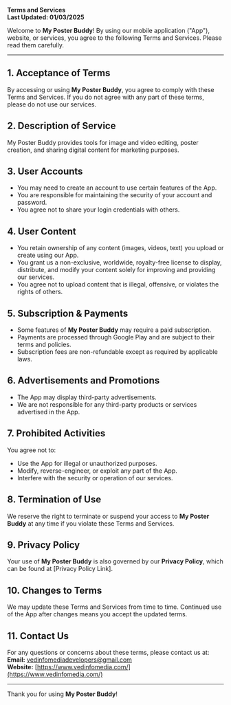 **Terms and Services**  
**Last Updated: 01/03/2025**  

Welcome to **My Poster Buddy**! By using our mobile application ("App"), website, or services, you agree to the following Terms and Services. Please read them carefully.

---

## 1. Acceptance of Terms  
By accessing or using **My Poster Buddy**, you agree to comply with these Terms and Services. If you do not agree with any part of these terms, please do not use our services.

## 2. Description of Service  
My Poster Buddy provides tools for image and video editing, poster creation, and sharing digital content for marketing purposes.

## 3. User Accounts  
- You may need to create an account to use certain features of the App.
- You are responsible for maintaining the security of your account and password.
- You agree not to share your login credentials with others.

## 4. User Content  
- You retain ownership of any content (images, videos, text) you upload or create using our App.
- You grant us a non-exclusive, worldwide, royalty-free license to display, distribute, and modify your content solely for improving and providing our services.
- You agree not to upload content that is illegal, offensive, or violates the rights of others.

## 5. Subscription & Payments  
- Some features of **My Poster Buddy** may require a paid subscription.
- Payments are processed through Google Play and are subject to their terms and policies.
- Subscription fees are non-refundable except as required by applicable laws.

## 6. Advertisements and Promotions  
- The App may display third-party advertisements.
- We are not responsible for any third-party products or services advertised in the App.

## 7. Prohibited Activities  
You agree not to:
- Use the App for illegal or unauthorized purposes.
- Modify, reverse-engineer, or exploit any part of the App.
- Interfere with the security or operation of our services.

## 8. Termination of Use  
We reserve the right to terminate or suspend your access to **My Poster Buddy** at any time if you violate these Terms and Services.

## 9. Privacy Policy  
Your use of **My Poster Buddy** is also governed by our **Privacy Policy**, which can be found at [Privacy Policy Link].

## 10. Changes to Terms  
We may update these Terms and Services from time to time. Continued use of the App after changes means you accept the updated terms.

## 11. Contact Us  
For any questions or concerns about these terms, please contact us at:  
**Email:** vedinfomediadevelopers@gmail.com  
**Website:** [https://www.vedinfomedia.com/](https://www.vedinfomedia.com/)

---

Thank you for using **My Poster Buddy**!

